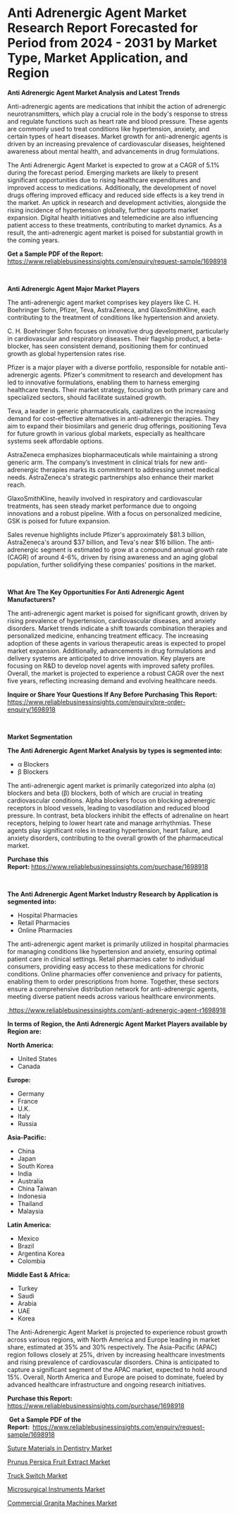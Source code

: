 <p><h1>Anti Adrenergic Agent Market Research Report Forecasted for Period from 2024 -  2031 by Market Type, Market Application, and Region</h1></p><p><strong>Anti Adrenergic Agent Market Analysis and Latest Trends</strong></p>
<p><p>Anti-adrenergic agents are medications that inhibit the action of adrenergic neurotransmitters, which play a crucial role in the body's response to stress and regulate functions such as heart rate and blood pressure. These agents are commonly used to treat conditions like hypertension, anxiety, and certain types of heart diseases. Market growth for anti-adrenergic agents is driven by an increasing prevalence of cardiovascular diseases, heightened awareness about mental health, and advancements in drug formulations.</p><p>The Anti Adrenergic Agent Market is expected to grow at a CAGR of 5.1% during the forecast period. Emerging markets are likely to present significant opportunities due to rising healthcare expenditures and improved access to medications. Additionally, the development of novel drugs offering improved efficacy and reduced side effects is a key trend in the market. An uptick in research and development activities, alongside the rising incidence of hypertension globally, further supports market expansion. Digital health initiatives and telemedicine are also influencing patient access to these treatments, contributing to market dynamics. As a result, the anti-adrenergic agent market is poised for substantial growth in the coming years.</p></p>
<p><strong>Get a Sample PDF of the Report:&nbsp;</strong> <a href="https://www.reliablebusinessinsights.com/enquiry/request-sample/1698918?utm_campaign=1121&utm_medium=2&utm_source=Github&utm_content=ia&utm_term=20102024&utm_id=anti-adrenergic-agent">https://www.reliablebusinessinsights.com/enquiry/request-sample/1698918</a></p>
<p>&nbsp;</p>
<p><strong>Anti Adrenergic Agent Major Market Players</strong></p>
<p><p>The anti-adrenergic agent market comprises key players like C. H. Boehringer Sohn, Pfizer, Teva, AstraZeneca, and GlaxoSmithKline, each contributing to the treatment of conditions like hypertension and anxiety.</p><p>C. H. Boehringer Sohn focuses on innovative drug development, particularly in cardiovascular and respiratory diseases. Their flagship product, a beta-blocker, has seen consistent demand, positioning them for continued growth as global hypertension rates rise.</p><p>Pfizer is a major player with a diverse portfolio, responsible for notable anti-adrenergic agents. Pfizer's commitment to research and development has led to innovative formulations, enabling them to harness emerging healthcare trends. Their market strategy, focusing on both primary care and specialized sectors, should facilitate sustained growth.</p><p>Teva, a leader in generic pharmaceuticals, capitalizes on the increasing demand for cost-effective alternatives in anti-adrenergic therapies. They aim to expand their biosimilars and generic drug offerings, positioning Teva for future growth in various global markets, especially as healthcare systems seek affordable options.</p><p>AstraZeneca emphasizes biopharmaceuticals while maintaining a strong generic arm. The company’s investment in clinical trials for new anti-adrenergic therapies marks its commitment to addressing unmet medical needs. AstraZeneca's strategic partnerships also enhance their market reach.</p><p>GlaxoSmithKline, heavily involved in respiratory and cardiovascular treatments, has seen steady market performance due to ongoing innovations and a robust pipeline. With a focus on personalized medicine, GSK is poised for future expansion.</p><p>Sales revenue highlights include Pfizer's approximately $81.3 billion, AstraZeneca's around $37 billion, and Teva's near $16 billion. The anti-adrenergic segment is estimated to grow at a compound annual growth rate (CAGR) of around 4-6%, driven by rising awareness and an aging global population, further solidifying these companies' positions in the market.</p></p>
<p>&nbsp;</p>
<p><strong>What Are The Key Opportunities For Anti Adrenergic Agent Manufacturers?</strong></p>
<p><p>The anti-adrenergic agent market is poised for significant growth, driven by rising prevalence of hypertension, cardiovascular diseases, and anxiety disorders. Market trends indicate a shift towards combination therapies and personalized medicine, enhancing treatment efficacy. The increasing adoption of these agents in various therapeutic areas is expected to propel market expansion. Additionally, advancements in drug formulations and delivery systems are anticipated to drive innovation. Key players are focusing on R&D to develop novel agents with improved safety profiles. Overall, the market is projected to experience a robust CAGR over the next five years, reflecting increasing demand and evolving healthcare needs.</p></p>
<p><strong>Inquire or Share Your Questions If Any Before Purchasing This Report:</strong> <a href="https://www.reliablebusinessinsights.com/enquiry/pre-order-enquiry/1698918?utm_campaign=1121&utm_medium=2&utm_source=Github&utm_content=ia&utm_term=20102024&utm_id=anti-adrenergic-agent">https://www.reliablebusinessinsights.com/enquiry/pre-order-enquiry/1698918</a></p>
<p>&nbsp;</p>
<p><strong>Market Segmentation</strong></p>
<p><strong>The Anti Adrenergic Agent Market Analysis by types is segmented into:</strong></p>
<p><ul><li>α Blockers</li><li>β Blockers</li></ul></p>
<p><p>The anti-adrenergic agent market is primarily categorized into alpha (α) blockers and beta (β) blockers, both of which are crucial in treating cardiovascular conditions. Alpha blockers focus on blocking adrenergic receptors in blood vessels, leading to vasodilation and reduced blood pressure. In contrast, beta blockers inhibit the effects of adrenaline on heart receptors, helping to lower heart rate and manage arrhythmias. These agents play significant roles in treating hypertension, heart failure, and anxiety disorders, contributing to the overall growth of the pharmaceutical market.</p></p>
<p><strong>Purchase this Report:&nbsp;</strong><a href="https://www.reliablebusinessinsights.com/purchase/1698918?utm_campaign=1121&utm_medium=2&utm_source=Github&utm_content=ia&utm_term=20102024&utm_id=anti-adrenergic-agent">https://www.reliablebusinessinsights.com/purchase/1698918</a></p>
<p>&nbsp;</p>
<p><strong>The Anti Adrenergic Agent Market Industry Research by Application is segmented into:</strong></p>
<p><ul><li>Hospital Pharmacies</li><li>Retail Pharmacies</li><li>Online Pharmacies</li></ul></p>
<p><p>The anti-adrenergic agent market is primarily utilized in hospital pharmacies for managing conditions like hypertension and anxiety, ensuring optimal patient care in clinical settings. Retail pharmacies cater to individual consumers, providing easy access to these medications for chronic conditions. Online pharmacies offer convenience and privacy for patients, enabling them to order prescriptions from home. Together, these sectors ensure a comprehensive distribution network for anti-adrenergic agents, meeting diverse patient needs across various healthcare environments.</p></p>
<p><a href="https://www.reliablebusinessinsights.com/anti-adrenergic-agent-r1698918?utm_campaign=1121&utm_medium=2&utm_source=Github&utm_content=ia&utm_term=20102024&utm_id=anti-adrenergic-agent">&nbsp;https://www.reliablebusinessinsights.com/anti-adrenergic-agent-r1698918</a></p>
<p><strong>In terms of Region, the Anti Adrenergic Agent Market Players available by Region are:</strong></p>
<p>
    <p> <strong> North America: </strong>
        <ul>
            <li>United States</li>
            <li>Canada</li>
        </ul>
        </p> 
    <p> <strong> Europe: </strong>
        <ul>
            <li>Germany</li>
            <li>France</li>
            <li>U.K.</li>
            <li>Italy</li>
            <li>Russia</li>
        </ul>
        </p> 
    <p> <strong> Asia-Pacific: </strong>
        <ul>
            <li>China</li>
            <li>Japan</li>
            <li>South Korea</li>
            <li>India</li>
            <li>Australia</li>
            <li>China Taiwan</li>
            <li>Indonesia</li>
            <li>Thailand</li>
            <li>Malaysia</li>
        </ul>
        </p> 
    <p> <strong> Latin America: </strong>
        <ul>
            <li>Mexico</li>
            <li>Brazil</li>
            <li>Argentina Korea</li>
            <li>Colombia</li>
        </ul>
        </p> 
    <p> <strong> Middle East & Africa: </strong>
        <ul>
            <li>Turkey</li>
            <li>Saudi</li>
            <li>Arabia</li>
            <li>UAE</li>
            <li>Korea</li>
        </ul>
    </p>
    </p>
<p><p>The Anti-Adrenergic Agent Market is projected to experience robust growth across various regions, with North America and Europe leading in market share, estimated at 35% and 30% respectively. The Asia-Pacific (APAC) region follows closely at 25%, driven by increasing healthcare investments and rising prevalence of cardiovascular disorders. China is anticipated to capture a significant segment of the APAC market, expected to hold around 15%. Overall, North America and Europe are poised to dominate, fueled by advanced healthcare infrastructure and ongoing research initiatives.</p></p>
<p><strong>Purchase this Report: </strong><a href="https://www.reliablebusinessinsights.com/purchase/1698918?utm_campaign=1121&utm_medium=2&utm_source=Github&utm_content=ia&utm_term=20102024&utm_id=anti-adrenergic-agent">https://www.reliablebusinessinsights.com/purchase/1698918</a></p>
<p>&nbsp;<strong>Get a Sample PDF of the Report:&nbsp;&nbsp;</strong><a href="https://www.reliablebusinessinsights.com/enquiry/request-sample/1698918?utm_campaign=1121&utm_medium=2&utm_source=Github&utm_content=ia&utm_term=20102024&utm_id=anti-adrenergic-agent">https://www.reliablebusinessinsights.com/enquiry/request-sample/1698918</a></p>
<p><strong></strong></p>
<p><p><a href="https://www.linkedin.com/pulse/suture-materials-dentistry-market-emerging-trends-future-cul6e?utm_campaign=1121&utm_medium=2&utm_source=Github&utm_content=ia&utm_term=20102024&utm_id=anti-adrenergic-agent">Suture Materials in Dentistry Market</a></p><p><a href="https://medium.com/@anselmp21u/prunus-persica-fruit-extract-spectrum-usage-patterns-and-sector-evolution-2024-2031-c44ce927e487?utm_campaign=1121&utm_medium=2&utm_source=Github&utm_content=ia&utm_term=20102024&utm_id=anti-adrenergic-agent">Prunus Persica Fruit Extract Market</a></p><p><a href="https://github.com/Alanbrewer218/Market-Research-Report-List-1/blob/main/truck-switch-market.md?utm_campaign=1121&utm_medium=2&utm_source=Github&utm_content=ia&utm_term=20102024&utm_id=anti-adrenergic-agent">Truck Switch Market</a></p><p><a href="https://www.linkedin.com/pulse/microsurgical-instruments-momentum-charting-116-cagr-path-z57ye?utm_campaign=1121&utm_medium=2&utm_source=Github&utm_content=ia&utm_term=20102024&utm_id=anti-adrenergic-agent">Microsurgical Instruments Market</a></p><p><a href="https://issuu.com/reportprime-2/docs/commercial-granita-machines-market-_1487b600a15985?utm_campaign=1121&utm_medium=2&utm_source=Github&utm_content=ia&utm_term=20102024&utm_id=anti-adrenergic-agent">Commercial Granita Machines Market</a></p></p>